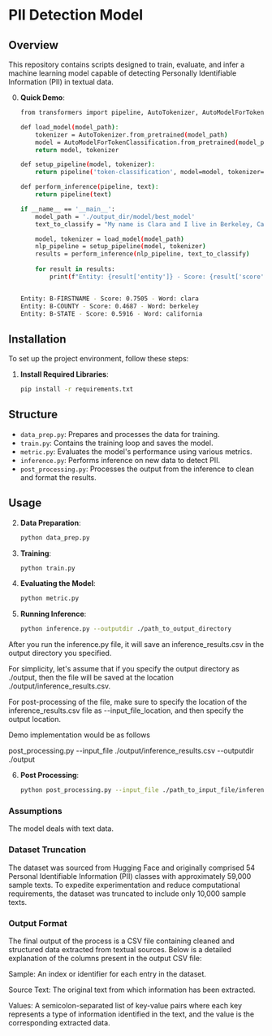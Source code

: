 # PII Detection Model

## Overview

This repository contains scripts designed to train, evaluate, and infer a machine learning model capable of detecting Personally Identifiable Information (PII) in textual data. 


0. **Quick Demo**:

    ```bash
    from transformers import pipeline, AutoTokenizer, AutoModelForTokenClassification

    def load_model(model_path):        
        tokenizer = AutoTokenizer.from_pretrained(model_path)
        model = AutoModelForTokenClassification.from_pretrained(model_path)
        return model, tokenizer

    def setup_pipeline(model, tokenizer):
        return pipeline('token-classification', model=model, tokenizer=tokenizer)

    def perform_inference(pipeline, text):    
        return pipeline(text)

    if __name__ == '__main__':
        model_path = './output_dir/model/best_model'
        text_to_classify = "My name is Clara and I live in Berkeley, California."

        model, tokenizer = load_model(model_path)
        nlp_pipeline = setup_pipeline(model, tokenizer)
        results = perform_inference(nlp_pipeline, text_to_classify)
        
        for result in results:
            print(f"Entity: {result['entity']} - Score: {result['score']:.4f} - Word: {result['word']}")
    ```

    ```bash

    Entity: B-FIRSTNAME - Score: 0.7505 - Word: clara
    Entity: B-COUNTY - Score: 0.4687 - Word: berkeley
    Entity: B-STATE - Score: 0.5916 - Word: california

    ```





## Installation

To set up the project environment, follow these steps:


1. **Install Required Libraries**:

    ```bash
    pip install -r requirements.txt
    ```

## Structure

- `data_prep.py`: Prepares and processes the data for training.
- `train.py`: Contains the training loop and saves the model.
- `metric.py`: Evaluates the model's performance using various metrics.
- `inference.py`: Performs inference on new data to detect PII.
- `post_processing.py`: Processes the output from the inference to clean and format the results.

## Usage

2. **Data Preparation**:

    ```bash
    python data_prep.py
    ```

3.  **Training**:

    ```bash
    python train.py
    ```


4. **Evaluating the Model**:

    ```bash
    python metric.py
    ```

5.  **Running Inference**:

    ```bash
    python inference.py --outputdir ./path_to_output_directory
    ```



After you run the inference.py file, it will save an inference_results.csv in the output directory you specified. 

For simplicity, let's assume that if you specify the output directory as ./output, then the file will be saved at the location ./output/inference_results.csv.

For post-processing of the file, make sure to specify the location of the inference_results.csv file as --input_file_location, and then specify the output location. 

Demo implementation would be as follows

post_processing.py --input_file ./output/inference_results.csv --outputdir ./output

6.  **Post Processing**:

    ```bash
    python post_processing.py --input_file ./path_to_input_file/inference_results.csv --outputdir ./path_to_output_directory
    ```


### Assumptions
The model deals  with text data.



### Dataset Truncation
The dataset was sourced from Hugging Face and originally comprised 54 Personal Identifiable Information (PII) classes with approximately 59,000 sample texts. To expedite experimentation and reduce computational requirements, the dataset was truncated to include only 10,000 sample texts. 

### Output Format
The final output of the process is a CSV file containing cleaned and structured data extracted from textual sources. Below is a detailed explanation of the columns present in the output CSV file:

Sample: An index or identifier for each entry in the dataset.

Source Text: The original text from which information has been extracted.

Values: A semicolon-separated list of key-value pairs where each key represents a type of information identified in the text, and the value is the corresponding extracted data.




